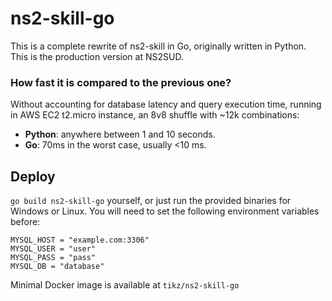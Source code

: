 # ns2-skill-go
This is a complete rewrite of ns2-skill in Go, originally written in Python. This is the production version at NS2SUD.

### How fast it is compared to the previous one?
Without accounting for database latency and query execution time, running in AWS EC2 t2.micro instance, an 8v8 shuffle with ~12k combinations:

- **Python**: anywhere between 1 and 10 seconds.
- **Go**: 70ms in the worst case, usually <10 ms.

## Deploy
`go build ns2-skill-go` yourself, or just run the provided binaries for Windows or Linux.
You will need to set the following environment variables before:
```
MYSQL_HOST = "example.com:3306"
MYSQL_USER = "user"
MYSQL_PASS = "pass"
MYSQL_DB = "database"
```

Minimal Docker image is available at `tikz/ns2-skill-go`
